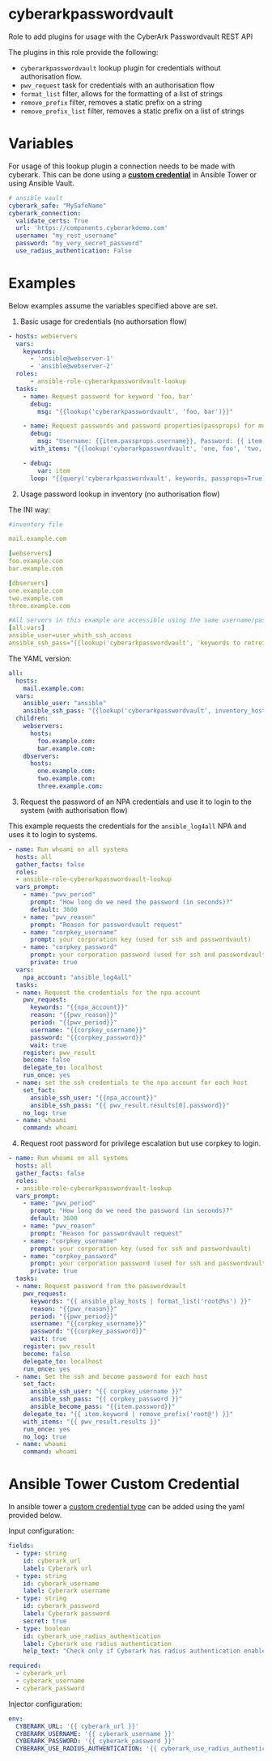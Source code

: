 
# cyberarkpasswordvault
Role to add plugins for usage with the CyberArk Passwordvault REST API

The plugins in this role provide the following:

- `cyberarkpasswordvault` lookup plugin for credentials without authorisation flow.
- `pwv_request` task for credentials with an authorisation flow
- `format_list` filter, allows for the formatting of a list of strings
- `remove_prefix` filter, removes a static prefix on a string
- `remove_prefix_list` filter, removes a static prefix on a list of strings


# Variables

For usage of this lookup plugin a connection needs to be made with cyberark.
This can be done using a [**custom credential**](#ansible-tower-custom-credential) in Ansible Tower or
using Ansible Vault.

```yaml
# ansible vault
cyberark_safe: "MySafeName"
cyberark_connection:
  validate_certs: True
  url: 'https://components.cyberarkdemo.com'
  username: "my_rest_username"
  password: "my_very_secret_password"
  use_radius_authentication: False
```

# Examples
Below examples assume the variables specified above are set.

1) Basic usage for credentials (no authorsation flow)
```yaml
- hosts: webservers
  vars:
    keywords:
      - 'ansible@webserver-1'
      - 'ansible@webserver-2'
  roles:
      - ansible-role-cyberarkpasswordvault-lookup
  tasks:
    - name: Request password for keyword 'foo, bar'
      debug:
        msg: "{{lookup('cyberarkpasswordvault', 'foo, bar')}}"

    - name: Request passwords and password properties(passprops) for multiple accounts.
      debug:
        msg: "Username: {{item.passprops.username}}, Password: {{ item.password }}"
      with_items: "{{lookup('cyberarkpasswordvault', 'one, foo', 'two, bar', passprops=True)}}"

    - debug:
        var: item
      loop: "{{query('cyberarkpasswordvault', keywords, passprops=True)}}"
```

2) Usage password lookup in inventory (no authorisation flow)

The INI way:
```yaml
#inventory file

mail.example.com

[webservers]
foo.example.com
bar.example.com

[dbservers]
one.example.com
two.example.com
three.example.com

#All servers in this example are accessible using the same username/password for Ansible ssh access
[all:vars]
ansible_user=user_whith_ssh_access
ansible_ssh_pass="{{lookup('cyberarkpasswordvault', 'keywords to retreive ssh credentials', safe='CySafeName')}}"
```

The YAML version:
```yaml
all:
  hosts:
    mail.example.com:
  vars:
    ansible_user: "ansible"
    ansible_ssh_pass: "{{lookup('cyberarkpasswordvault', inventory_hostname + ' ansible', safe=safe)}}"
  children:
    webservers:
      hosts:
        foo.example.com:
        bar.example.com:
    dbservers:
      hosts:
        one.example.com:
        two.example.com:
        three.example.com:
```

3) Request the password of an NPA credentials and use it to login to the system (with authorisation flow)

This example requests the credentials for the `ansible_log4all` NPA and uses it to login to systems.

```yaml
- name: Run whoami on all systems
  hosts: all
  gather_facts: false
  roles:
  - ansible-role-cyberarkpasswordvault-lookup
  vars_prompt:
    - name: "pwv_period"
      prompt: "How long do we need the password (in seconds)?"
      default: 3600
    - name: "pwv_reason"
      prompt: "Reason for passwordvault request"
    - name: "corpkey_username"
      prompt: your corporation key (used for ssh and passwordvault)
    - name: "corpkey_password"
      prompt: your corporation password (used for ssh and passwordvault)
      private: true
  vars:
    npa_account: "ansible_log4all"
  tasks:
  - name: Request the credentials for the npa account
    pwv_request:
      keywords: "{{npa_account}}"
      reason: "{{pwv_reason}}"
      period: "{{pwv_period}}"
      username: "{{corpkey_username}}"
      password: "{{corpkey_password}}"
      wait: true
    register: pwv_result
    become: false
    delegate_to: localhost
    run_once: yes
  - name: set the ssh credentials to the npa account for each host
    set_fact:
      ansible_ssh_user: "{{npa_account}}"
      ansible_ssh_pass: "{{ pwv_result.results[0].password}}"
    no_log: true
  - name: whoami
    command: whoami
```


4) Request root password for privilege escalation but use corpkey to login.

```yaml
- name: Run whoami on all systems
  hosts: all
  gather_facts: false
  roles:
  - ansible-role-cyberarkpasswordvault-lookup
  vars_prompt:
    - name: "pwv_period"
      prompt: "How long do we need the password (in seconds)?"
      default: 3600
    - name: "pwv_reason"
      prompt: "Reason for passwordvault request"
    - name: "corpkey_username"
      prompt: your corporation key (used for ssh and passwordvault)
    - name: "corpkey_password"
      prompt: your corporation password (used for ssh and passwordvault)
      private: true
  tasks:
  - name: Request password from the passwordvault
    pwv_request:
      keywords: "{{ ansible_play_hosts | format_list('root@%s') }}"
      reason: "{{pwv_reason}}"
      period: "{{pwv_period}}"
      username: "{{corpkey_username}}"
      password: "{{corpkey_password}}"
      wait: true
    register: pwv_result
    become: false
    delegate_to: localhost
    run_once: yes
  - name: Set the ssh and become password for each host
    set_fact:
      ansible_ssh_user: "{{ corpkey_username }}"
      ansible_ssh_pass: "{{ corpkey_password }}"
      ansible_become_pass: "{{item.password}}"
    delegate_to: "{{ item.keyword | remove_prefix('root@') }}"
    with_items: "{{ pwv_result.results }}"
    run_once: yes
    no_log: true
  - name: whoami
    command: whoami
```


# Ansible Tower Custom Credential

In ansible tower a [custom credential type](https://docs.ansible.com/ansible-tower/latest/html/userguide/credential_types.html)
can be added using the yaml provided below.

Input configuration:
```yaml
fields:
  - type: string
    id: cyberark_url
    label: Cyberark url
  - type: string
    id: cyberark_username
    label: Cyberark username
  - type: string
    id: cyberark_password
    label: Cyberark password
    secret: true
  - type: boolean
    id: cyberark_use_radius_authentication
    label: Cyberark use radius authentication
    help_text: "Check only if Cyberark has radius authentication enabled"

required:
  - cyberark_url
  - cyberark_username
  - cyberark_password
```


Injector configuration:
```yaml
env:
  CYBERARK_URL: '{{ cyberark_url }}'
  CYBERARK_USERNAME: '{{ cyberark_username }}'
  CYBERARK_PASSWORD: '{{ cyberark_password }}'
  CYBERARK_USE_RADIUS_AUTHENTICATION: '{{ cyberark_use_radius_authentication }}'
```
